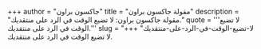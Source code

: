 +++
author = "جاكسون براون"
title = "مقولة جاكسون براون"
description = "مقولة جاكسون براون: لا تضيع الوقت في الرد على منتقديك."
quote = '''لا تضيع الوقت في الرد على منتقديك.'''
slug = "لا-تضيع-الوقت-في-الرد-على-منتقديك"
+++
لا تضيع الوقت في الرد على منتقديك.
